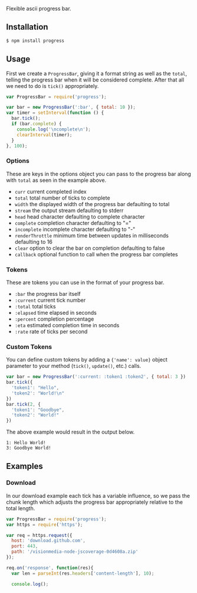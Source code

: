 Flexible ascii progress bar.

## Installation

```bash
$ npm install progress
```

## Usage

First we create a `ProgressBar`, giving it a format string
as well as the `total`, telling the progress bar when it will
be considered complete. After that all we need to do is `tick()` appropriately.

```javascript
var ProgressBar = require('progress');

var bar = new ProgressBar(':bar', { total: 10 });
var timer = setInterval(function () {
  bar.tick();
  if (bar.complete) {
    console.log('\ncomplete\n');
    clearInterval(timer);
  }
}, 100);
```

### Options

These are keys in the options object you can pass to the progress bar along with
`total` as seen in the example above.

- `curr` current completed index
- `total` total number of ticks to complete
- `width` the displayed width of the progress bar defaulting to total
- `stream` the output stream defaulting to stderr
- `head` head character defaulting to complete character
- `complete` completion character defaulting to "="
- `incomplete` incomplete character defaulting to "-"
- `renderThrottle` minimum time between updates in milliseconds defaulting to 16
- `clear` option to clear the bar on completion defaulting to false
- `callback` optional function to call when the progress bar completes

### Tokens

These are tokens you can use in the format of your progress bar.

- `:bar` the progress bar itself
- `:current` current tick number
- `:total` total ticks
- `:elapsed` time elapsed in seconds
- `:percent` completion percentage
- `:eta` estimated completion time in seconds
- `:rate` rate of ticks per second

### Custom Tokens

You can define custom tokens by adding a `{'name': value}` object parameter to your method (`tick()`, `update()`, etc.) calls.

```javascript
var bar = new ProgressBar(':current: :token1 :token2', { total: 3 })
bar.tick({
  'token1': "Hello",
  'token2': "World!\n"
})
bar.tick(2, {
  'token1': "Goodbye",
  'token2': "World!"
})
```
The above example would result in the output below.

```
1: Hello World!
3: Goodbye World!
```

## Examples

### Download

In our download example each tick has a variable influence, so we pass the chunk
length which adjusts the progress bar appropriately relative to the total
length.

```javascript
var ProgressBar = require('progress');
var https = require('https');

var req = https.request({
  host: 'download.github.com',
  port: 443,
  path: '/visionmedia-node-jscoverage-0d4608a.zip'
});

req.on('response', function(res){
  var len = parseInt(res.headers['content-length'], 10);

  console.log();
  